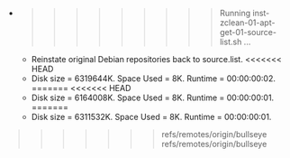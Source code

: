 * >>>>>>>>> Running inst-zclean-01-apt-get-01-source-list.sh ...
  * Reinstate original Debian repositories back to source.list.
<<<<<<< HEAD
  * Disk size = 6319644K. Space Used = 8K. Runtime = 00:00:00:02.
=======
<<<<<<< HEAD
  * Disk size = 6164008K. Space Used = 8K. Runtime = 00:00:00:01.
=======
  * Disk size = 6311532K. Space Used = 8K. Runtime = 00:00:00:01.
>>>>>>> refs/remotes/origin/bullseye
>>>>>>> refs/remotes/origin/bullseye
